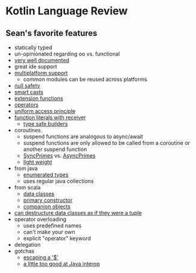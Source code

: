 # Kotlin Language Review

## Sean's favorite features
- statically typed
- un-opinionated regarding oo vs. functional
- [very well documented](https://kotlinlang.org/docs/reference/)
- great ide support
- [multiplatform support](https://kotlinlang.org/docs/reference/multiplatform.html)
    - common modules can be reused across platforms
- [null safety](https://kotlinlang.org/docs/reference/null-safety.html)
- [smart casts](https://kotlinlang.org/docs/reference/typecasts.html)
- [extension functions](https://kotlinlang.org/docs/reference/extensions.html)
- [operators](https://kotlinlang.org/docs/reference/operator-overloading.html)
- [uniform access principle](https://kotlinlang.org/docs/reference/properties.html)
- [function literals with receiver](src/commonTest/kotlin/com/seanshubin/kotlin/tryme/common/language/LanguageSamplesTest.kt)
    - [type safe builders](https://kotlinlang.org/docs/reference/type-safe-builders.html)
- coroutines
    - suspend functions are analogous to async/await
    - suspend functions are only allowed to be called from a coroutine or another suspend function
    - [SyncPrimes](com/seanshubin/kotlin/tryme/jvm/async/SyncPrimes.kt) vs. [AsyncPrimes](com/seanshubin/kotlin/tryme/jvm/async/AsyncPrimes.kt)
    - [light weight](https://kotlinlang.org/docs/reference/coroutines/basics.html#coroutines-are-light-weight)
- from java
    - [enumerated types](https://kotlinlang.org/docs/reference/enum-classes.html)
    - uses regular java collections
- from scala
    - [data classes](https://kotlinlang.org/docs/reference/data-classes.html)
    - [primary constructor](https://kotlinlang.org/docs/reference/classes.html#constructors)
    - [companion objects](https://kotlinlang.org/docs/reference/object-declarations.html#companion-objects)
- [can destructure data classes as if they were a tuple](src/commonTest/kotlin/com/seanshubin/kotlin/tryme/common/language/LanguageSamplesTest.kt)
- operator overloading
    - uses predefined names
    - can't make your own
    - explicit "operator" keyword
- delegation
- gotchas
    - [escaping a '$'](src/commonTest/kotlin/com/seanshubin/kotlin/tryme/common/language/LanguageSamplesTest.kt)
    - [a little too good at Java interop](src/jvmTest/kotlin/com/seanshubin/kotlin/tryme/jvm/language/CollectionsTest.kt)
